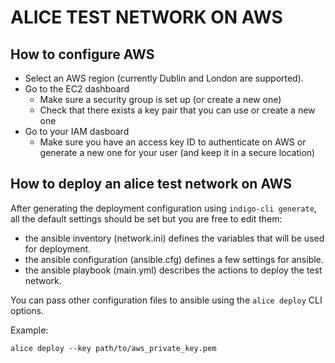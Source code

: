 # ALICE TEST NETWORK ON AWS

## How to configure AWS

- Select an AWS region (currently Dublin and London are supported).
- Go to the EC2 dashboard
  - Make sure a security group is set up (or create a new one)
  - Check that there exists a key pair that you can use or create a new one
- Go to your IAM dasboard
  - Make sure you have an access key ID to authenticate on AWS or generate a new one for your user (and keep it in a secure location)

## How to deploy an alice test network on AWS

After generating the deployment configuration using `indigo-cli generate`, all the default settings should be set but you are free to edit them:

- the ansible inventory (network.ini) defines the variables that will be used for deployment.
- the ansible configuration (ansible.cfg) defines a few settings for ansible.
- the ansible playbook (main.yml) describes the actions to deploy the test network.

You can pass other configuration files to ansible using the `alice deploy` CLI options.

Example:

```
alice deploy --key path/to/aws_private_key.pem
```
